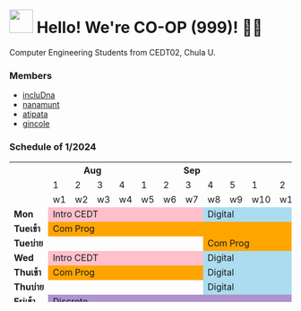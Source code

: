 <img src="https://media.giphy.com/media/hvRJCLFzcasrR4ia7z/giphy.gif" width="42"> Hello! We're CO-OP (999)! 👾🎰
================================================================================================================================
Computer Engineering Students from CEDT02, Chula U.

### Members
- [incluDna](https://github.com/incluDna)
- [nanamunt](https://github.com/nanamunt)
- [atipata](https://github.com/atipata)
- [gincole](https://github.com/gincole)

### Schedule of 1/2024

<table height="250px">
  <tr>
    <th colspan="1"></th>
    <th colspan="4">Aug</th>
    <th colspan="5">Sep</th>
    <th colspan="4">Oct</th>
    <th colspan="4">Nov</th>
  </tr>
  <tr>
    <td></td>
    <td>1</td>
    <td>2</td>
    <td>3</td>
    <td>4</td>
    <td>1</td>
    <td>2</td>
    <td>3</td>
    <td>4</td>
    <td>5</td>
    <td>1</td>
    <td>2</td>
    <td>3</td>
    <td>4</td>
    <td>1</td>
    <td>2</td>
    <td>3</td>
    <td>4</td>
  </tr>
  <tr>
    <td></td>
    <td>w1</td>
    <td>w2</td>
    <td>w3</td>
    <td>w4</td>
    <td>w5</td>
    <td>w6</td>
    <td>w7</td>
    <td>w8</td>
    <td>w9</td>
    <td>w10</td>
    <td>w11</td>
    <td>w12</td>
    <td>w13</td>
    <td>w14</td>
    <td>w15</td>
    <td>w16</td>
    <td>w17</td>
  </tr>
  <tr>
    <td><b>Mon</b></td>
    <td colspan="7" style="background-color:pink;">Intro CEDT</td>
    <td colspan="5" style="background-color:rgb(171, 220, 239);">Digital</td>
    <td colspan="5" style="background-color:rgb(171, 239, 203);">Data Algo</td>
  </tr>
  <tr>
    <td><b>Tueเช้า</b></td>
    <td colspan="12" style="background-color:orange;">Com Prog</td>
    <td colspan="5" style="background-color:rgb(171, 239, 203);">Data Algo</td>
  </tr>
  <tr>
    <td><b>Tueบ่าย</b></td>
    <td colspan="7"></td>
    <td colspan="5" style="background-color:orange;">Com Prog</td>
    <td colspan="5" style="background-color:rgb(171, 239, 203);">Data Algo</td>
  </tr>
  <tr>
    <td><b>Wed</b></td>
    <td colspan="7" style="background-color:pink">Intro CEDT</td>
    <td colspan="5" style="background-color:rgb(171, 220, 239);">Digital</td>
    <td colspan="5" style="background-color:rgb(171, 239, 203);">Data Algo</td>
  </tr>
  <tr>
    <td><b>Thuเช้า</b></td>
    <td colspan="7" style="background-color:orange;">Com Prog</td>
    <td colspan="5" style="background-color:rgb(171, 220, 239);">Digital</td>
    <td colspan="5" style="background-color:rgb(171, 239, 203);">Data Algo</td>
  </tr>
  <tr>
    <td><b>Thuบ่าย</b></td>
    <td colspan="7"></td>
    <td colspan="5" style="background-color:rgb(171, 220, 239);">Digital</td>
    <td colspan="5" style="background-color:rgb(171, 239, 203);">Data Algo</td>
  </tr>
  <tr>
    <td><b>Friเช้า</b></td>
    <td colspan="17" style="background-color:rgb(176, 146, 205);">Discrete</td>
  </tr>
  <tr>
    <td><b>Friบ่าย</b></td>
    <td colspan="17" style="background-color:rgb(185, 176, 176);">Friday Activities</td>
  </tr>
  <tr>
    <td><b>Sat</b></td>
    <td colspan="17"></td>
  </tr>
</table>

